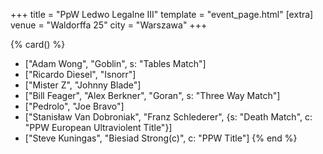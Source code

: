 +++
title = "PpW Ledwo Legalne III"
template = "event_page.html"
[extra]
venue = "Waldorffa 25"
city = "Warszawa"
+++

{% card() %}
- ["Adam Wong", "Goblin", s: "Tables Match"]
- ["Ricardo Diesel", "Isnorr"]
- ["Mister Z", "Johnny Blade"]
- ["Bill Feager", "Alex Berkner", "Goran", s: "Three Way Match"]
- ["Pedrolo", "Joe Bravo"]
- ["Stanisław Van Dobroniak", "Franz Schlederer", {s: "Death Match", c: "PPW European Ultraviolent Title"}]
- ["Steve Kuningas", "Biesiad Strong(c)", c: "PPW Title"]
{% end %}
